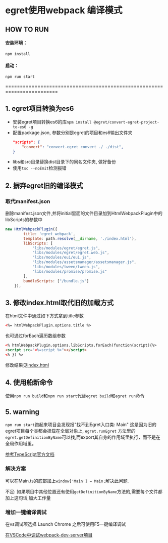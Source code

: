# egret使用webpack 编译模式


## HOW TO RUN
#### 安装环境：
`npm install`

#### 启动：
`npm run start`


========================================================================

## 1. egret项目转换为es6
- 安装egret项目转换es6的库`npm install @egret/convert-egret-project-to-es6 -g`
- 配置package.json, 参数分别是egret的项目和es6输出文件夹
    ```json
    "scripts": {
        "convert": "convert-egret convert ./ ./dist",
    }
    ```
- libs和src目录替换dist目录下的同名文件夹, 做好备份
- 使用`tsc --noEmit`检测报错

## 2. 摒弃egret旧的编译模式

### 取代manifest.json
删除manifest.json文件,并将initial里面的文件目录加到HtmlWebpackPlugin中的libScripts的参数中
```javascript
new HtmlWebpackPlugin({
        title: 'egret webpack',
        template: path.resolve(__dirname, './index.html'),
        libScripts: [
            "libs/modules/egret/egret.js",
            "libs/modules/egret/egret.web.js",
            "libs/modules/eui/eui.js",
            "libs/modules/assetsmanager/assetsmanager.js",
            "libs/modules/tween/tween.js",
            "libs/modules/promise/promise.js"
        ],
        bundleScripts: ["/bundle.js"]
    }),
```
## 3. 修改index.html取代旧的加载方式
在html文件中通过如下方式拿到title参数
```html
<%= htmlWebpackPlugin.options.title %>
```
也可通过forEach遍历数组参数
```html
<% htmlWebpackPlugin.options.libScripts.forEach(function(script){%>
<script src="<%=script %>"></script>
<% }) %>
``` 
修改结果见[index.html](./index.html)

## 4. 使用船新命令
使用`npm run build`和`npm run start`代替`egret build`和`egret run`命令

## 5. warning
`npm run start`跑起来项目会发现报"找不到Egret入口类: Main"
这是因为旧的egret项目每个类都会挂载在全局对象上, `egret.runEgret`
方法里的`egret.getDefinitionByName`可以找,而export其自身的作用域里执行，而不是在全局作用域里。

[参考TypeScript官方文档](https://www.tslang.cn/docs/handbook/modules.html#export)
    
### 解决方案
可以在Main.ts的底部加上`window['Main'] = Main;`解决此问题.

不足: 如果项目中其他位置还有使用`getDefinitionByName`方法的,需要每个文件都加上这句话,加大工作量

### 增加一键编译调试

在vs调试项选择 Launch Chrome 之后可使用F5一键编译调试

[在VSCode中调试webpack-dev-server项目](https://zhuanlan.zhihu.com/p/106793313)

